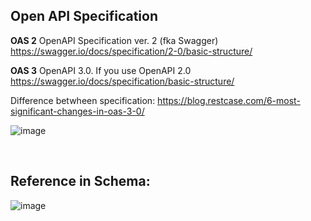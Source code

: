 ## Open API Specification

**OAS 2** OpenAPI Specification ver. 2 (fka Swagger)
https://swagger.io/docs/specification/2-0/basic-structure/

**OAS 3** OpenAPI 3.0. If you use OpenAPI 2.0
https://swagger.io/docs/specification/basic-structure/

Difference betwheen specification:
https://blog.restcase.com/6-most-significant-changes-in-oas-3-0/

![image](https://user-images.githubusercontent.com/12099889/145227676-65a90dca-2179-4f13-8f26-a8f7ee38c618.png)

<br>

## Reference in Schema:

![image](https://user-images.githubusercontent.com/12099889/145229989-79826450-e509-4a87-8982-795338a39901.png)

